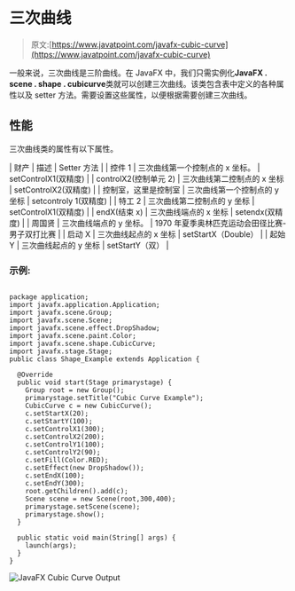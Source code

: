 # 三次曲线

> 原文:[https://www.javatpoint.com/javafx-cubic-curve](https://www.javatpoint.com/javafx-cubic-curve)

一般来说，三次曲线是三阶曲线。在 JavaFX 中，我们只需实例化**JavaFX . scene . shape . cubicurve**类就可以创建三次曲线。该类包含表中定义的各种属性以及 setter 方法。需要设置这些属性，以便根据需要创建三次曲线。

## 性能

三次曲线类的属性有以下属性。

| 财产 | 描述 | Setter 方法 |
| 控件 1 | 三次曲线第一个控制点的 x 坐标。 | setControlX1(双精度) |
| controlX2(控制单元 2) | 三次曲线第二控制点的 x 坐标 | setControlX2(双精度) |
| 控制室，这里是控制室 | 三次曲线第一个控制点的 y 坐标 | setcontroly 1(双精度) |
| 特工 2 | 三次曲线第二控制点的 y 坐标 | setControlX1(双精度) |
| endX(结束 x) | 三次曲线端点的 x 坐标 | setendx(双精度) |
| 周国贤 | 三次曲线端点的 y 坐标。 | 1970 年夏季奥林匹克运动会田径比赛-男子双打比赛 |
| 启动 X | 三次曲线起点的 x 坐标 | setStartX（Double） |
| 起始 Y | 三次曲线起点的 y 坐标 | setStartY（双） |

### 示例:

```

package application;
import javafx.application.Application;
import javafx.scene.Group;
import javafx.scene.Scene;
import javafx.scene.effect.DropShadow;
import javafx.scene.paint.Color;
import javafx.scene.shape.CubicCurve;
import javafx.stage.Stage;
public class Shape_Example extends Application {

  @Override
  public void start(Stage primarystage) {
    Group root = new Group();
    primarystage.setTitle("Cubic Curve Example");
    CubicCurve c = new CubicCurve();
    c.setStartX(20);
    c.setStartY(100);
    c.setControlX1(300);
    c.setControlX2(200);
    c.setControlY1(100);
    c.setControlY2(90);
    c.setFill(Color.RED);
    c.setEffect(new DropShadow());
    c.setEndX(100);
    c.setEndY(300);
    root.getChildren().add(c);
    Scene scene = new Scene(root,300,400);
    primarystage.setScene(scene);
    primarystage.show();
  }

  public static void main(String[] args) {
    launch(args);
  }
}

```

![JavaFX Cubic Curve Output](../Images/23b2225e3e03ee095a1a0044eb7baa9a.png)